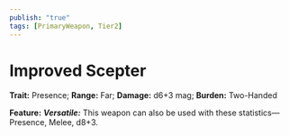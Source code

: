 ```yaml
---
publish: "true"
tags: [PrimaryWeapon, Tier2]
---
```

# Improved Scepter

**Trait:** Presence; **Range:** Far; **Damage:** d6+3 mag; **Burden:** Two-Handed

**Feature:** ***Versatile:*** This weapon can also be used with these statistics—Presence, Melee, d8+3.
